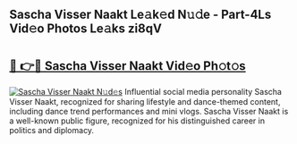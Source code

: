 ## Sascha Visser Naakt Le𝚊k𝚎d N𝚞𝚍e - Part-4Ls Vid𝚎o Photos Le𝚊ks zi8qV

# <h2><a href="http://fb5gbbu.evod.top/?m=Sascha+Visser+Naakt">🔗 👉🔴 Sascha Visser Naakt Vid𝚎o Ph𝚘t𝚘s</a></h2>

[![Sascha Visser Naakt N𝚞d𝚎s](https://i.imgur.com/8V9OHl7.gif)](http://fb5gbbu.evod.top/?m=Sascha+Visser+Naakt)
Influential social media personality Sascha Visser Naakt, recognized for sharing lifestyle and dance-themed content, including dance trend performances and mini vlogs. Sascha Visser Naakt is a well-known public figure, recognized for his distinguished career in politics and diplomacy. 
